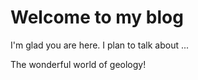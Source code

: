 # Welcome to my blog

I'm glad you are here. I plan to talk about ...

The wonderful world of geology!
